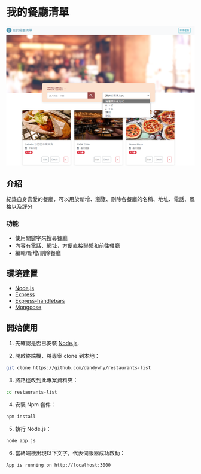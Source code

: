 我的餐廳清單
=
![](https://github.com/dandywhy/restaurants-list/blob/main/public/img/A6-%E9%A4%90%E5%BB%B3%E4%B8%BB%E9%A0%81.png)


介紹
-
紀錄自身喜愛的餐廳，可以用於新增、瀏覽、刪除各餐廳的名稱、地址、電話、風格以及評分

### 功能
+ 使用關鍵字來搜尋餐廳
+ 內容有電話、網址，方便直接聯繫和前往餐廳
+ 編輯/新增/刪除餐廳

環境建置
-
+ [Node.js](https://nodejs.org/en/)
+ [Express](https://expressjs.com/zh-tw/)
+ [Express-handlebars](https://www.npmjs.com/package/express-handlebars)
+ [Mongoose](https://mongoosejs.com/)

開始使用
-
1. 先確認是否已安裝 [Node.js](https://nodejs.org/en/).

2. 開啟終端機，將專案 clone 到本地：
 ```bash 
 git clone https://github.com/dandywhy/restaurants-list
 ```
3. 將路徑改到此專案資料夾：
 ```bash 
 cd restaurants-list
 ```
4. 安裝 Npm 套件：
 ```bash 
 npm install
 ```
5. 執行 Node.js：
 ```bash 
 node app.js
 ```
6. 當終端機出現以下文字，代表伺服器成功啟動：
 ```bash 
 App is running on http://localhost:3000
 ```
